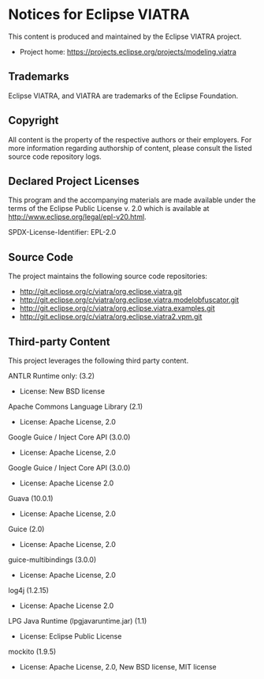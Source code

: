 # Notices for Eclipse VIATRA

This content is produced and maintained by the Eclipse VIATRA project.

* Project home: https://projects.eclipse.org/projects/modeling.viatra

## Trademarks

Eclipse VIATRA, and VIATRA are trademarks of the Eclipse Foundation.

## Copyright

All content is the property of the respective authors or their employers. For
more information regarding authorship of content, please consult the listed
source code repository logs.

## Declared Project Licenses

This program and the accompanying materials are made available under the terms
of the Eclipse Public License v. 2.0 which is available at
http://www.eclipse.org/legal/epl-v20.html.

SPDX-License-Identifier: EPL-2.0

## Source Code

The project maintains the following source code repositories:

* http://git.eclipse.org/c/viatra/org.eclipse.viatra.git
* http://git.eclipse.org/c/viatra/org.eclipse.viatra.modelobfuscator.git
* http://git.eclipse.org/c/viatra/org.eclipse.viatra.examples.git
* http://git.eclipse.org/c/viatra/org.eclipse.viatra2.vpm.git

## Third-party Content

This project leverages the following third party content.

ANTLR Runtime only: (3.2)

* License: New BSD license

Apache Commons Language Library (2.1)

* License: Apache License, 2.0

Google Guice / Inject Core API (3.0.0)

* License: Apache License, 2.0

Google Guice / Inject Core API (3.0.0)

* License: Apache License 2.0

Guava (10.0.1)

* License: Apache License, 2.0

Guice (2.0)

* License: Apache License, 2.0

guice-multibindings (3.0.0)

* License: Apache License, 2.0

log4j (1.2.15)

* License: Apache License 2.0

LPG Java Runtime (lpgjavaruntime.jar) (1.1)

* License: Eclipse Public License

mockito (1.9.5)

* License: Apache License, 2.0, New BSD license, MIT license